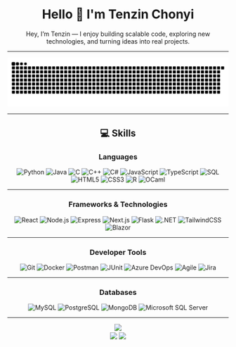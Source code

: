 <div align="center">

# Hello 👋 I'm Tenzin Chonyi  

Hey, I’m Tenzin — I enjoy building scalable code, exploring new technologies, and turning ideas into real projects.  

---

![snake gif](https://github.com/tennzzin/tennzzin/blob/output/github-snake-dark.svg) 

---

## 💻 Skills  

</div>

<!-- Tech Stack -->
<div align="center">
  
### Languages  
![Python](https://img.shields.io/badge/python-3670A0?style=for-the-badge&logo=python&logoColor=ffdd54) ![Java](https://img.shields.io/badge/java-%23ED8B00.svg?style=for-the-badge&logo=openjdk&logoColor=white) ![C](https://img.shields.io/badge/c-%2300599C.svg?style=for-the-badge&logo=c&logoColor=white) ![C++](https://img.shields.io/badge/c++-%2300599C.svg?style=for-the-badge&logo=c%2B%2B&logoColor=white) ![C#](https://img.shields.io/badge/c%23-%23239120.svg?style=for-the-badge&logo=c-sharp&logoColor=white) ![JavaScript](https://img.shields.io/badge/javascript-%23323330.svg?style=for-the-badge&logo=javascript&logoColor=%23F7DF1E) ![TypeScript](https://img.shields.io/badge/typescript-%23007ACC.svg?style=for-the-badge&logo=typescript&logoColor=white) ![SQL](https://img.shields.io/badge/sql-%230074C1.svg?style=for-the-badge&logo=database&logoColor=white) ![HTML5](https://img.shields.io/badge/html5-%23E34F26.svg?style=for-the-badge&logo=html5&logoColor=white) ![CSS3](https://img.shields.io/badge/css3-%231572B6.svg?style=for-the-badge&logo=css3&logoColor=white) ![R](https://img.shields.io/badge/R-%23276DC3.svg?style=for-the-badge&logo=r&logoColor=white) ![OCaml](https://img.shields.io/badge/OCaml-%23EC6813.svg?style=for-the-badge&logo=ocaml&logoColor=white)

---

### Frameworks & Technologies  
![React](https://img.shields.io/badge/react-%2320232a.svg?style=for-the-badge&logo=react&logoColor=%2361DAFB) ![Node.js](https://img.shields.io/badge/node.js-6DA55F?style=for-the-badge&logo=node.js&logoColor=white) ![Express](https://img.shields.io/badge/express.js-%23404d59.svg?style=for-the-badge&logo=express&logoColor=%2361DAFB) ![Next.js](https://img.shields.io/badge/next.js-black?style=for-the-badge&logo=next.js&logoColor=white) ![Flask](https://img.shields.io/badge/flask-%23000.svg?style=for-the-badge&logo=flask&logoColor=white) ![.NET](https://img.shields.io/badge/.NET-512BD4?style=for-the-badge&logo=dotnet&logoColor=white) ![TailwindCSS](https://img.shields.io/badge/tailwindcss-%2338B2AC.svg?style=for-the-badge&logo=tailwind-css&logoColor=white) ![Blazor](https://img.shields.io/badge/blazor-512BD4?style=for-the-badge&logo=blazor&logoColor=white)

---

### Developer Tools  
![Git](https://img.shields.io/badge/git-%23F05033.svg?style=for-the-badge&logo=git&logoColor=white) ![Docker](https://img.shields.io/badge/docker-%230db7ed.svg?style=for-the-badge&logo=docker&logoColor=white) ![Postman](https://img.shields.io/badge/Postman-FF6C37?style=for-the-badge&logo=postman&logoColor=white) ![JUnit](https://img.shields.io/badge/JUnit-25A162?style=for-the-badge&logo=junit5&logoColor=white) ![Azure DevOps](https://img.shields.io/badge/Azure%20DevOps-0078D7.svg?style=for-the-badge&logo=azure-devops&logoColor=white) ![Agile](https://img.shields.io/badge/Agile-%230074C1.svg?style=for-the-badge&logo=scrum&logoColor=white) ![Jira](https://img.shields.io/badge/Jira-0052CC.svg?style=for-the-badge&logo=jira&logoColor=white)

---

### Databases  
![MySQL](https://img.shields.io/badge/mysql-4479A1.svg?style=for-the-badge&logo=mysql&logoColor=white) ![PostgreSQL](https://img.shields.io/badge/postgresql-%23336791.svg?style=for-the-badge&logo=postgresql&logoColor=white) ![MongoDB](https://img.shields.io/badge/MongoDB-%234ea94b.svg?style=for-the-badge&logo=mongodb&logoColor=white) ![Microsoft SQL Server](https://img.shields.io/badge/SQL%20Server-CC2927?style=for-the-badge&logo=microsoftsqlserver&logoColor=white)

</div>

---

<!-- Stats -->
<div align="center">
  <img src="https://github-readme-stats.vercel.app/api?username=tennzzin&theme=aura&hide_border=true&include_all_commits=true&count_private=true" width="55%" /> </br>
  <img src="https://github-readme-streak-stats.herokuapp.com/?user=tennzzin&theme=aura&hide_border=true" width="50%" />
  <img src="https://github-readme-stats.vercel.app/api/top-langs/?username=tennzzin&theme=aura&hide_border=true&include_all_commits=true&count_private=true&layout=compact" width="36%" /> </br>
</div>
